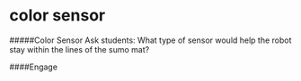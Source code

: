 # color sensor

#####Color Sensor
Ask students: What type of sensor would help the robot stay within the lines of the sumo mat?


####Engage
